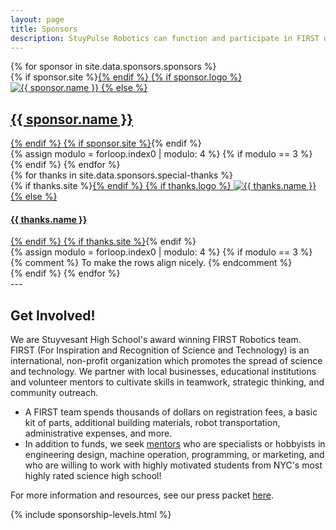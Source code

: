 ```yaml
---
layout: page
title: Sponsors
description: StuyPulse Robotics can function and participate in FIRST due to the generous support of our many sponsors. All donations support the team and help to keep it running.
---
```

<div class="row">
{% for sponsor in site.data.sponsors.sponsors %}
    <div class="span3 sponsor-logo-container">
        {% if sponsor.site %}<a href="{{ sponsor.site }}">{% endif %}
        {% if sponsor.logo %}
            <img class="sponsor-logo-image" alt="{{ sponsor.name }}" title="{{ sponsor.name }}" src="{{ sponsor.logo }}">
        {% else %}
            <div class="sponsor-text-sponsor-page"><h2><strong>{{ sponsor.name }}</strong></h2></div>
        {% endif %}
        {% if sponsor.site %}</a>{% endif %}
    </div>
{% assign modulo = forloop.index0 | modulo: 4 %}
{% if modulo == 3 %} 
</div>
<div class="row">
{% endif %}
{% endfor %}
</div>

<div class="row">
{% for thanks in site.data.sponsors.special-thanks %}
    <div class="span3 sponsor-logo-container">
        {% if thanks.site %}<a href="{{ thanks.site }}">{% endif %}
        {% if thanks.logo %}
            <img class="sponsor-logo-image" alt="{{ thanks.name }}" title="{{ thanks.name }}" src="{{ thanks.logo }}">
        {% else %}
            <div class="sponsor-text-sponsor-page"><h4><strong>{{ thanks.name }}</strong></h4></div>
        {% endif %}
        {% if thanks.site %}</a>{% endif %}
    </div>
    {% assign modulo = forloop.index0 | modulo: 4 %}
    {% if modulo == 3 %} {% comment %} To make the rows align nicely. {% endcomment %}
</div>
<div class="row">
    {% endif %}
{% endfor %}
</div>
---

## Get Involved!
We are Stuyvesant High School's award winning FIRST Robotics team.  FIRST (For Inspiration and Recognition of Science and Technology) is an international, non-profit organization which promotes the spread of science and technology. We partner with local businesses, educational institutions and volunteer mentors to cultivate skills in teamwork, strategic thinking, and community outreach.

- A FIRST team spends thousands of dollars on registration fees, a basic kit of parts, additional building materials, robot transportation, administrative expenses, and more.
- In addition to funds, we seek [mentors](/about/mentors/) who are specialists or hobbyists in engineering design, machine operation, programming, or marketing, and who are willing to work with highly motivated students from NYC's most highly rated science high school!

For more information and resources, see our press packet [here](https://stuypulse.nyc3.cdn.digitaloceanspaces.com/site/sponsorships/2018SponsorshipPacket.pdf).

{% include sponsorship-levels.html %}
